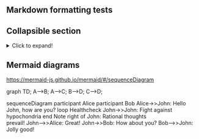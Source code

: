 ## Markdown formatting tests


## Collapsible section
<details>
  <summary>Click to expand!</summary>
  
  ## Heading
  1. A numbered
  2. list
     * With some
     * Sub bullets
</details>



## Mermaid diagrams
https://mermaid-js.github.io/mermaid/#/sequenceDiagram


graph TD;
    A-->B;
    A-->C;
    B-->D;
    C-->D;
    
 
 
 
 sequenceDiagram
    participant Alice
    participant Bob
    Alice->>John: Hello John, how are you?
    loop Healthcheck
        John->>John: Fight against hypochondria
    end
    Note right of John: Rational thoughts <br/>prevail!
    John-->>Alice: Great!
    John->>Bob: How about you?
    Bob-->>John: Jolly good!
    
    
 
